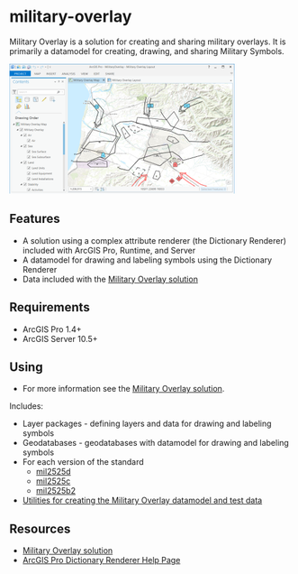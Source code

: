 # military-overlay

Military Overlay is a solution for creating and sharing military overlays. It is primarily a datamodel for creating, drawing, and sharing Military Symbols.

![Image of Military Overlay](ScreenShot.png)

## Features

* A solution using a complex attribute renderer (the Dictionary Renderer) included with ArcGIS Pro, Runtime, and Server
* A datamodel for drawing and labeling symbols using the Dictionary Renderer
* Data included with the [Military Overlay solution](http://solutions.arcgis.com/defense/help/military-overlay/)
    
## Requirements

* ArcGIS Pro 1.4+ 
* ArcGIS Server 10.5+

## Using

* For more information see the [Military Overlay solution](http://solutions.arcgis.com/defense/help/military-overlay/).

Includes:

* Layer packages - defining layers and data for drawing and labeling symbols
* Geodatabases - geodatabases with datamodel for drawing and labeling symbols
* For each version of the standard
    * [mil2525d](./mil2525d)
    * [mil2525c](./mil2525c)
    * [mil2525b2](./mil2525b2)
* [Utilities for creating the Military Overlay datamodel and test data](./utils-source-and-test-data)
    
## Resources

* [Military Overlay solution](http://solutions.arcgis.com/defense/help/military-overlay/)
* [ArcGIS Pro Dictionary Renderer Help Page](https://pro.arcgis.com/en/pro-app/help/mapping/symbols-and-styles/dictionary-renderer.htm) 
